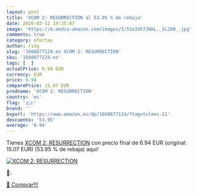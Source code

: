 ```yaml
---
layout: post
title: 'XCOM 2: RESURRECTION al 53.95 % de rebaja'
date: 2020-03-12 19:35:07
image: 'https://m.media-amazon.com/images/I/51o3Sh7JNkL._SL200_.jpg'
comments: true
category: ofertas
author: ring
slug: '1608877124-es XCOM 2: RESURRECTION'
sku: '1608877124-es'
tags: [  ]
actualPrice: 6.94 EUR
currency: EUR
price: 6.94
comparePrice: 15.07 EUR
prodname: 'XCOM 2: RESURRECTION'
country: 'es'
flag: '🇪🇸'
brand: ''
buyurl: 'https://www.amazon.es/dp/1608877124/?tag=tolees-21'
descuento: '53.95'
average: '6.94'
---
```


Tienes [XCOM 2: RESURRECTION](https://www.amazon.es/dp/1608877124/?tag=tolees-21) con precio final de  6.94 EUR (original: 15.07 EUR) (53.95 %  de rebaja) aqui!

[![XCOM 2: RESURRECTION](https://m.media-amazon.com/images/I/51o3Sh7JNkL._SL200_.jpg)](https://www.amazon.es/dp/1608877124/?tag=tolees-21)

🔎:


[🛒 Comprar!!!](https://www.amazon.es/dp/1608877124/?tag=tolees-21)
